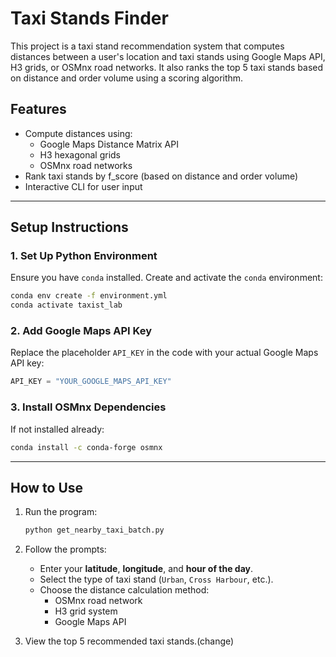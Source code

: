 # Taxi Stands Finder

This project is a taxi stand recommendation system that computes distances between a user's location and taxi stands using Google Maps API, H3 grids, or OSMnx road networks. It also ranks the top 5 taxi stands based on distance and order volume using a scoring algorithm.

## Features
- Compute distances using:
  - Google Maps Distance Matrix API
  - H3 hexagonal grids
  - OSMnx road networks
- Rank taxi stands by f_score (based on distance and order volume)
- Interactive CLI for user input

---

## Setup Instructions
### 1. Set Up Python Environment
Ensure you have `conda` installed. Create and activate the `conda` environment:
```bash
conda env create -f environment.yml
conda activate taxist_lab
```

### 2. Add Google Maps API Key
Replace the placeholder `API_KEY` in the code with your actual Google Maps API key:
```python
API_KEY = "YOUR_GOOGLE_MAPS_API_KEY"
```

### 3. Install OSMnx Dependencies
If not installed already:
```bash
conda install -c conda-forge osmnx
```

---

## How to Use

1. Run the program:
   ```bash
   python get_nearby_taxi_batch.py
   ```

2. Follow the prompts:
   - Enter your **latitude**, **longitude**, and **hour of the day**.
   - Select the type of taxi stand (`Urban`, `Cross Harbour`, etc.).
   - Choose the distance calculation method:
     - OSMnx road network
     - H3 grid system
     - Google Maps API

3. View the top 5 recommended taxi stands.(change)

